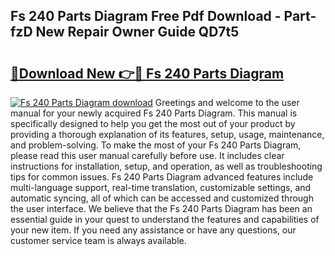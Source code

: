 ## Fs 240 Parts Diagram Free Pdf Download - Part-fzD New Repair Owner Guide QD7t5

# <h2><a href="http://dfntmu.blite.top/?on=Fs+240+Parts+Diagram">🔗Download New 👉🔴 Fs 240 Parts Diagram</a></h2>

[![Fs 240 Parts Diagram download](https://i.imgur.com/lujVjoI.png)](http://dfntmu.blite.top/?on=Fs+240+Parts+Diagram)
Greetings and welcome to the user manual for your newly acquired Fs 240 Parts Diagram. This manual is specifically designed to help you get the most out of your product by providing a thorough explanation of its features, setup, usage, maintenance, and problem-solving. To make the most of your Fs 240 Parts Diagram, please read this user manual carefully before use. It includes clear instructions for installation, setup, and operation, as well as troubleshooting tips for common issues. Fs 240 Parts Diagram advanced features include multi-language support, real-time translation, customizable settings, and automatic syncing, all of which can be accessed and customized through the user interface. We believe that the Fs 240 Parts Diagram has been an essential guide in your quest to understand the features and capabilities of your new item. If you need any assistance or have any questions, our customer service team is always available.
